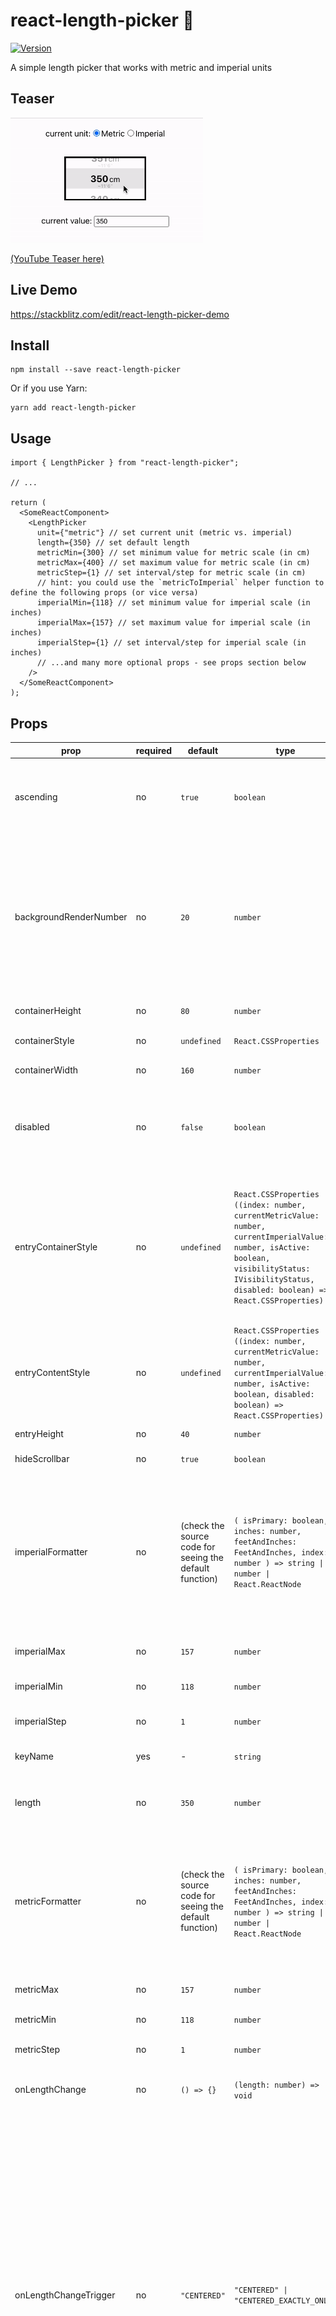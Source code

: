 # react-length-picker 📏

[![Version](https://img.shields.io/npm/v/react-length-picker)](https://www.npmjs.com/package/react-length-picker)

A simple length picker that works with metric and imperial units

## Teaser

<img src="./documentation/reactLengthPickerGif01.gif" height="200px" alt="react-length-picker-gif" />

[(YouTube Teaser here)](https://youtube.com/shorts/hfGCPGMwaUc?feature=share)

## Live Demo

https://stackblitz.com/edit/react-length-picker-demo

## Install

```
npm install --save react-length-picker
```

Or if you use Yarn:

```
yarn add react-length-picker
```

## Usage

```tsx
import { LengthPicker } from "react-length-picker";

// ...

return (
  <SomeReactComponent>
    <LengthPicker
      unit={"metric"} // set current unit (metric vs. imperial)
      length={350} // set default length
      metricMin={300} // set minimum value for metric scale (in cm)
      metricMax={400} // set maximum value for metric scale (in cm)
      metricStep={1} // set interval/step for metric scale (in cm)
      // hint: you could use the `metricToImperial` helper function to define the following props (or vice versa)
      imperialMin={118} // set minimum value for imperial scale (in inches)
      imperialMax={157} // set maximum value for imperial scale (in inches)
      imperialStep={1} // set interval/step for imperial scale (in inches)
      // ...and many more optional props - see props section below
    />
  </SomeReactComponent>
);
```

## Props

| prop                   | required | default                                                 | type                                                                                                                                                                                                   | description                                                                                                                                                                                                                                                                                                                                                                                                                                                                                                                                                                                                                                                                                                                                                                                                |
| ---------------------- | -------- | ------------------------------------------------------- | ------------------------------------------------------------------------------------------------------------------------------------------------------------------------------------------------------ | ---------------------------------------------------------------------------------------------------------------------------------------------------------------------------------------------------------------------------------------------------------------------------------------------------------------------------------------------------------------------------------------------------------------------------------------------------------------------------------------------------------------------------------------------------------------------------------------------------------------------------------------------------------------------------------------------------------------------------------------------------------------------------------------------------------- |
| ascending              | no       | `true`                                                  | `boolean`                                                                                                                                                                                              | Defines the order of available values. `true` could lead to a range like `[300, 301, 302, ..., 400]`, while false would make it `[400, 399, 398, ..., 300]`.                                                                                                                                                                                                                                                                                                                                                                                                                                                                                                                                                                                                                                               |
| backgroundRenderNumber | no       | `20`                                                    | `number`                                                                                                                                                                                               | Defines the number of elements that should be rendered even if they are outside of the visible area (increasing this could be useful if users are scrolling in a fast way and unrendered placeholder elements become visible). This optional value is being forwarded to the underlying [virtuosa](https://www.npmjs.com/package/virtuosa) library and defaults to `20`.                                                                                                                                                                                                                                                                                                                                                                                                                                   |
| containerHeight        | no       | `80`                                                    | `number`                                                                                                                                                                                               | Defines the height of the length picker.                                                                                                                                                                                                                                                                                                                                                                                                                                                                                                                                                                                                                                                                                                                                                                   |
| containerStyle         | no       | `undefined`                                             | `React.CSSProperties`                                                                                                                                                                                  | Let's you add additional css style to the main container.                                                                                                                                                                                                                                                                                                                                                                                                                                                                                                                                                                                                                                                                                                                                                  |
| containerWidth         | no       | `160`                                                   | `number`                                                                                                                                                                                               | Defines the width of the length picker.                                                                                                                                                                                                                                                                                                                                                                                                                                                                                                                                                                                                                                                                                                                                                                    |
| disabled               | no       | `false`                                                 | `boolean`                                                                                                                                                                                              | Disables the entire length picker, meaning events like clicks, touches, scrolls, etc. are being ignored. Also, by default, the lenght picker style will change to grayscale.                                                                                                                                                                                                                                                                                                                                                                                                                                                                                                                                                                                                                               |
| entryContainerStyle    | no       | `undefined`                                             | `React.CSSProperties \| ((index: number, currentMetricValue: number, currentImperialValue: number, isActive: boolean, visibilityStatus: IVisibilityStatus, disabled: boolean) => React.CSSProperties)` | Let's you adjust the style of one individual height entry within the list. It can either be a standard css style object, or also a function that returns one. The function itself receives multiple properties representing the entry's index, if it's currently in view and whether the picker is disabled - allowing you more styling flexibility.                                                                                                                                                                                                                                                                                                                                                                                                                                                       |
| entryContentStyle      | no       | `undefined`                                             | `React.CSSProperties \| ((index: number, currentMetricValue: number, currentImperialValue: number, isActive: boolean, disabled: boolean) => React.CSSProperties)`                                      | Same as above, but refers to the entry's content, not its container.                                                                                                                                                                                                                                                                                                                                                                                                                                                                                                                                                                                                                                                                                                                                       |
| entryHeight            | no       | `40`                                                    | `number`                                                                                                                                                                                               | Defines the height of one individual list entry.                                                                                                                                                                                                                                                                                                                                                                                                                                                                                                                                                                                                                                                                                                                                                           |
| hideScrollbar          | no       | `true`                                                  | `boolean`                                                                                                                                                                                              | Let's you hide or show a picker's scrollbar.                                                                                                                                                                                                                                                                                                                                                                                                                                                                                                                                                                                                                                                                                                                                                               |
| imperialFormatter      | no       | (check the source code for seeing the default function) | `( isPrimary: boolean, inches: number, feetAndInches: FeetAndInches, index: number ) => string \| number \| React.ReactNode`                                                                           | Let's you format imperial list entries. The function has access to the following props: `isPrimary`, indicating if the imperial unit is currently the active one, `inches`, representing the corresponding length in inches, `feetAndInches`, and object that separates inches from feet, and `index`, representing the entry's index within the list.                                                                                                                                                                                                                                                                                                                                                                                                                                                     |
| imperialMax            | no       | `157`                                                   | `number`                                                                                                                                                                                               | Defines the max value for the imperial length range.                                                                                                                                                                                                                                                                                                                                                                                                                                                                                                                                                                                                                                                                                                                                                       |
| imperialMin            | no       | `118`                                                   | `number`                                                                                                                                                                                               | Defines the min value for the imperial length range.                                                                                                                                                                                                                                                                                                                                                                                                                                                                                                                                                                                                                                                                                                                                                       |
| imperialStep           | no       | `1`                                                     | `number`                                                                                                                                                                                               | Defines the step value (interval) for the imperial length range.                                                                                                                                                                                                                                                                                                                                                                                                                                                                                                                                                                                                                                                                                                                                           |
| keyName                | yes      | -                                                       | `string`                                                                                                                                                                                               | A key of your choice, uniquely identifying this length picker.                                                                                                                                                                                                                                                                                                                                                                                                                                                                                                                                                                                                                                                                                                                                             |
| length                 | no       | `350`                                                   | `number`                                                                                                                                                                                               | Defines the default value when the length picker is mounted. Make sure it is within the min-max range of the current unit.                                                                                                                                                                                                                                                                                                                                                                                                                                                                                                                                                                                                                                                                                 |
| metricFormatter        | no       | (check the source code for seeing the default function) | `( isPrimary: boolean, inches: number, feetAndInches: FeetAndInches, index: number ) => string \| number \| React.ReactNode`                                                                           | Let's you format metric list entries. The function has access to the following props: `isPrimary`, indicating if the metric unit is currently the active one, `centimeters`, representing the corresponding length in centimeters and `index`, representing the entry's index within the list.                                                                                                                                                                                                                                                                                                                                                                                                                                                                                                             |
| metricMax              | no       | `157`                                                   | `number`                                                                                                                                                                                               | Defines the max value for the metric length range.                                                                                                                                                                                                                                                                                                                                                                                                                                                                                                                                                                                                                                                                                                                                                         |
| metricMin              | no       | `118`                                                   | `number`                                                                                                                                                                                               | Defines the min value for the metric length range.                                                                                                                                                                                                                                                                                                                                                                                                                                                                                                                                                                                                                                                                                                                                                         |
| metricStep             | no       | `1`                                                     | `number`                                                                                                                                                                                               | Defines the step value (interval) for the metric length range.                                                                                                                                                                                                                                                                                                                                                                                                                                                                                                                                                                                                                                                                                                                                             |
| onLengthChange         | no       | `() => {}`                                              | `(length: number) => void`                                                                                                                                                                             | Defines the callback function when the length is changed via the length picker.                                                                                                                                                                                                                                                                                                                                                                                                                                                                                                                                                                                                                                                                                                                            |
| onLengthChangeTrigger  | no       | `"CENTERED"`                                            | `"CENTERED" \| "CENTERED_EXACTLY_ONLY"`                                                                                                                                                                | Defines when the length picker would trigger a change event. This is directly connected to the underlying [virtuosa](https://www.npmjs.com/package/virtuosa) library. A value of `"CENTERED_EXACTLY_ONLY"` means, that a change event will only be triggered once the length picker has an element vertically centered, precisely. If you use `"CENTERED"` instead, elements that represent the "active" element will also trigger change events, even if they are not precisely centered yet (for instance before the CSS snap mechanism kicks in). In other words, the latter variant will trigger way more change events than the former one, in most scenarios. Please note, how you additionally also have the throttle mechanism for further tweaking its behaviour (see `throttleWait` prop below). |
| onUnitChange           | no       | `() => {}`                                              | `(unit: Unit) => void`                                                                                                                                                                                 | Defines the callback function when the unit is changed via the length picker. The `Unit` type can be either `"metric"` or `"imperial"`.                                                                                                                                                                                                                                                                                                                                                                                                                                                                                                                                                                                                                                                                    |
| throttleWait           | no       | `32`                                                    | `number`                                                                                                                                                                                               | Defines whether the change event should be throttled. If set to `0` no throttling will occur. Every other number represent a time value in milliseconds. This optional value is being forwarded to the underlying [virtuosa](https://www.npmjs.com/package/virtuosa) library.                                                                                                                                                                                                                                                                                                                                                                                                                                                                                                                              |
| unit                   | no       | `"metric"`                                              | `Unit`                                                                                                                                                                                                 | Defines the current unit of the length picker. The `Unit` type can be either `"metric"` or `"imperial"`.                                                                                                                                                                                                                                                                                                                                                                                                                                                                                                                                                                                                                                                                                                   |

## Ideas / Open Tasks

- Add possibility to also override css styling for `SecondaryListEntry`
- Improve TypeScript (some redundancy in various interfaces, use inheritance etc.)

## If you enjoy using this...

<a href="https://www.buymeacoffee.com/maks_io" target="_blank"><img src="https://cdn.buymeacoffee.com/buttons/v2/default-yellow.png" alt="Buy Me A Coffee" style="height: 48px !important;" ></a>
